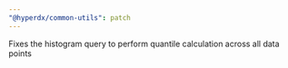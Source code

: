 ```yaml
---
"@hyperdx/common-utils": patch
---
```


Fixes the histogram query to perform quantile calculation across all data points
